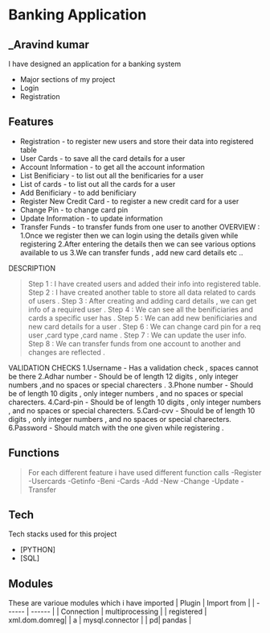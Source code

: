 
# Banking Application
## _Aravind kumar



I have designed an application for a banking system 

- Major sections of my project
- Login 
- Registration
## Features

- Registration  - to register new users and store their data into registered table
- User Cards    - to save all the card details for a user 
- Account Information - to get all the account information 
- List Benificiary  - to list out all the benificaries for a user 
- List of cards  - to list out all the cards for a user 
- Add Benificiary  - to add benificiary 
- Register New Credit Card - to register a new credit card for a user
- Change Pin  - to change card pin 
- Update Information - to update information 
- Transfer Funds - to transfer funds from one user to another 
OVERVIEW : 
1.Once we register then we can login using the details given while registering
2.After entering the details then we can see various options available to us 
3.We can transfer funds , add new card details etc ..

DESCRIPTION
> Step 1 : I have created users and added their info into registered table.
> Step 2 : I have created another table to store all data related to cards of users .
> Step 3 : After creating and adding card details , we can get info of a required user .
> Step 4 : We can see all the benificiaries and cards a specific user has .
> Step 5 : We can add new benificiaries and new card details for a user .
> Step 6 : We can change card pin for a req user ,card type ,card name .
> Step 7 : We can update  the user info.
>Step 8 : We can transfer funds from one account to another and changes are reflected .

VALIDATION CHECKS 
1.Username     - Has a validation check , spaces cannot be there 
2.Adhar number - Should be of length 12 digits , only integer numbers ,and no spaces or special charecters .
3.Phone number - Should be of length 10 digits , only integer numbers , and no spaces or special charecters.
4.Card-pin     - Should be of length 10 digits , only integer numbers , and no spaces or special charecters.
5.Card-cvv     - Should be of length 10 digits , only integer numbers , and no spaces or special charecters.
6.Password     - Should match with the one given while registering .
## Functions
> For each different feature i have used different function calls 
-Register
-Usercards
-Getinfo
-Beni
-Cards
-Add
-New
-Change
-Update
-Transfer

## Tech

Tech stacks used for this project 

- [PYTHON] 
- [SQL] 




## Modules

These are varioue modules which i have imported
| Plugin | Import from  |
| ------ | ------ |
| Connection | multiprocessing |
| registered | xml.dom.domreg|
| a | mysql.connector |
| pd| pandas |



